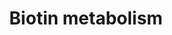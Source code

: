 ---
annotations:
- id: PW:0000139
  parent: classic metabolic pathway
  type: Pathway Ontology
  value: biotin metabolic pathway
authors:
- MaintBot
- AllanKuchinsky
- AlexanderPico
- Christine Chichester
- Mkutmon
- Fehrhart
- Egonw
- Eweitz
citedin: ''
communities: []
description: 'Source: [http://www.genome.jp/kegg-bin/show_pathway?mtu00780 KEGG Pathways]'
last-edited: 2024-02-05
ndex: null
organisms:
- Mycobacterium tuberculosis
redirect_from:
- /index.php/Pathway:WP1631
- /instance/WP1631
- /instance/WP1631_r128405
revision: r128405
schema-jsonld:
- '@context': https://schema.org/
  '@id': https://wikipathways.github.io/pathways/WP1631.html
  '@type': Dataset
  creator:
    '@type': Organization
    name: WikiPathways
  description: 'Source: [http://www.genome.jp/kegg-bin/show_pathway?mtu00780 KEGG
    Pathways]'
  keywords:
  - 6-Carboxyhexanoate
  - 6-Carboxyhexanoyl-CoA
  - 8-Amino-7-oxononanoate
  - Biotin
  - Biotinyl-CoA
  - Biotynyl-5'-AMP
  - Dethiobiotin
  - Holo-[carboxylase]
  - L-Lysine
  - N6-D-Biotinyl-L-lysine
  - Rv2223c
  - Rv2224c
  - Rv2672
  - Rv3668c
  - bioA
  - bioB
  - bioD
  - bioF1
  - bioF2
  - bioW
  - birA
  - cpd:C01037
  - ec:3.5.1.12
  - ec:6.2.1.11
  - ec:6.3.4.10
  - ec:6.3.4.11
  - ec:6.3.4.9
  - mycP1
  - mycP2
  - pepQ
  license: CC0
  name: Biotin metabolism
seo: CreativeWork
title: Biotin metabolism
wpid: WP1631
---
